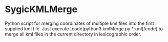 SygicKMLMerge
=============

Python script for merging coordinates of multiple kml files into the first supplied kml file.
Just execute [code]python3 kmlMerge.py *.kml[/code] to merge all kml files in the current directory in lexicographic order.  

